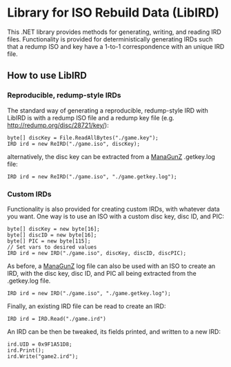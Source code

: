 # Library for ISO Rebuild Data (LibIRD)

This .NET library provides methods for generating, writing, and reading IRD files. Functionality is provided for deterministically generating IRDs such that a redump ISO and key have a 1-to-1 correspondence with an unique IRD file.

## How to use LibIRD

### Reproducible, redump-style IRDs

The standard way of generating a reproducible, redump-style IRD with LibIRD is with a redump ISO file and a redump key file (e.g. http://redump.org/disc/28721/key/):
```
byte[] discKey = File.ReadAllBytes("./game.key");
IRD ird = new ReIRD("./game.iso", discKey);
```
alternatively, the disc key can be extracted from a [ManaGunZ](https://github.com/Zarh/ManaGunZ/) .getkey.log file:
```
IRD ird = new ReIRD("./game.iso", "./game.getkey.log");
```

### Custom IRDs

Functionality is also provided for creating custom IRDs, with whatever data you want. One way is to use an ISO with a custom disc key, disc ID, and PIC:
```
byte[] discKey = new byte[16];
byte[] discID = new byte[16];
byte[] PIC = new byte[115];
// Set vars to desired values
IRD ird = new IRD("./game.iso", discKey, discID, discPIC);
```
As before, a [ManaGunZ](https://github.com/Zarh/ManaGunZ/) log file can also be used with an ISO to create an IRD, with the disc key, disc ID, and PIC all being extracted from the .getkey.log file.
```
IRD ird = new IRD("./game.iso", "./game.getkey.log");
```
Finally, an existing IRD file can be read to create an IRD:
 ```
IRD ird = IRD.Read("./game.ird")
```

An IRD can be then be tweaked, its fields printed, and written to a new IRD:
```
ird.UID = 0x9F1A51D8;
ird.Print();
ird.Write("game2.ird");
```
